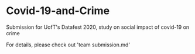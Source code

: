 # Covid-19-and-Crime
Submission for UofT's Datafest 2020, study on social impact of covid-19 on crime

For details, please check out 'team submission.md'

